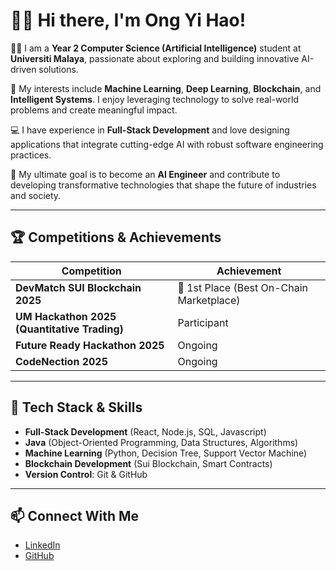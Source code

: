 # 👨‍💻 Hi there, I'm Ong Yi Hao!

👨‍🎓 I am a **Year 2 Computer Science (Artificial Intelligence)** student at **Universiti Malaya**, passionate about exploring and building innovative AI-driven solutions.

🤖 My interests include **Machine Learning**, **Deep Learning**, **Blockchain**, and **Intelligent Systems**. I enjoy leveraging technology to solve real-world problems and create meaningful impact.

💻 I have experience in **Full-Stack Development** and love designing applications that integrate cutting-edge AI with robust software engineering practices.

🚀 My ultimate goal is to become an **AI Engineer** and contribute to developing transformative technologies that shape the future of industries and society.

---

## 🏆 Competitions & Achievements

| Competition                               | Achievement                         |
|-------------------------------------------|-------------------------------------|
| **DevMatch SUI Blockchain 2025**         | 🥇 1st Place (Best On-Chain Marketplace) |
| **UM Hackathon 2025 (Quantitative Trading)** | Participant                        |
| **Future Ready Hackathon 2025**          | Ongoing                            |
| **CodeNection 2025**                     | Ongoing                            |

---

## 🔧 Tech Stack & Skills

- **Full-Stack Development** (React, Node.js, SQL, Javascript)
- **Java** (Object-Oriented Programming, Data Structures, Algorithms)
- **Machine Learning** (Python, Decision Tree, Support Vector Machine)
- **Blockchain Development** (Sui Blockchain, Smart Contracts)
- **Version Control**: Git & GitHub

---

## 📫 Connect With Me
- [LinkedIn](https://www.linkedin.com/in/yi-hao-ong-2865ab330/)
- [GitHub](https://github.com/LiteYH)

